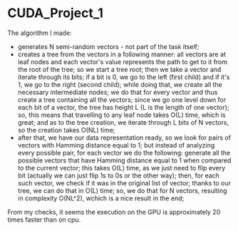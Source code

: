 # CUDA_Project_1

The algorithm I made:
- generates N semi-random vectors - not part of the task itself; 
- creates a tree from the vectors in a following manner:
  all vectors are at leaf nodes and each vector's value represents the path to get to it from the root of the tree; 
  so we start a tree root; 
  then we take a vector and iterate through its bits; 
  if a bit is 0, we go to the left (first child) and if it's 1, we go to the right (second child); 
  while doing that, we create all the necessary intermediate nodes; 
  we do that for every vector and thus create a tree containing all the vectors; 
  since we go one level down for each bit of a vector, the tree has height L (L is the length of one vector); 
  so, this means that travelling to any leaf node takes O(L) time, which is great; 
  and as to the tree creation, we iterate through L bits of N vectors, so the creation takes O(NL) time; 
- after that, we have our data representation ready, so we look for pairs of vectors with Hamming distance equal to 1; 
  but instead of analyzing every possible pair, for each vector we do the following: 
  generate all the possible vectors that have Hamming distance equal to 1 when compared to the current vector; 
  this takes O(L) time, as we just need to flip every bit (actually we can just flip 1s to 0s or the other way); 
  then, for each such vector, we check if it was in the original list of vector; 
  thanks to our tree, we can do that in O(L) time; 
  so, we do that for N vectors, resulting in complexity O(NL^2), wchich is a nice result in the end; 
  
From my checks, it seems the execution on the GPU is approximately 20 times faster than on cpu.
